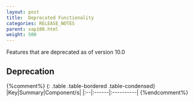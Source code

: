 ```yaml
---
layout: post
title:  Deprecated Functionality
categories: RELEASE_NOTES
parent: xap100.html
weight: 500
---
```




Features that are deprecated as of version 10.0

## Deprecation

{%comment%}
{: .table .table-bordered .table-condensed}
|Key|Summary|Component/s|
|:--|:------|:----------|
{%endcomment%}


